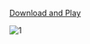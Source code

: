 [Download and Play](https://github.com/valkyrienyanko/GameMaker_AOETBCRecreationProject/releases)

![1](http://imgs.fyi/img/6uvg.png)

